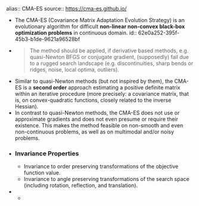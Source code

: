 alias:: CMA-ES
source:: https://cma-es.github.io/

- The CMA-ES (Covariance Matrix Adaptation Evolution Strategy) is an evolutionary algorithm for difficult **non-linear non-convex black-box optimization problems** in continuous domain.
  id:: 62e0a252-395f-45b3-b1de-9621a96528bf
- > The method should be applied, if derivative based methods, e.g. quasi-Newton BFGS or conjugate gradient, (supposedly) fail due to a rugged search landscape (e.g. discontinuities, sharp bends or ridges, noise, local optima, outliers).
- Similar to quasi-Newton methods (but not inspired by them), the CMA-ES is a **second order** approach estimating a positive definite matrix within an iterative procedure (more precisely: a covariance matrix, that is, on convex-quadratic functions, closely related to the inverse Hessian).
- In contrast to quasi-Newton methods, the CMA-ES does not use or approximate gradients and does not even presume or require their existence. This makes the method feasible on non-smooth and even non-continuous problems, as well as on multimodal and/or noisy problems.
- ### Invariance Properties
	- Invariance to order preserving transformations of the objective function value.
	- Invariance to angle preserving transformations of the search space (including rotation, reflection, and translation).
-
	-